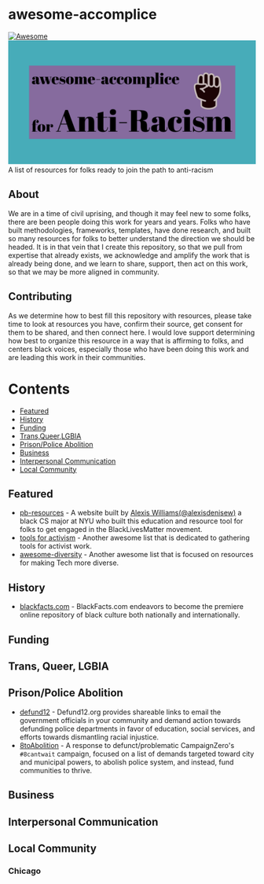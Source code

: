 # awesome-accomplice
[![Awesome](https://awesome.re/badge-flat.svg)](https://awesome.re)
![Awesome-accomplice-logo](media/awesome-accomplice-logo.png)
A list of resources for folks ready to join the path to anti-racism

## About

We are in a time of civil uprising, and though it may feel new to some folks, there are been people doing this work for years and years. Folks who have built methodologies, frameworks, templates, have done research, and built so many resources for folks to better understand the direction we should be headed. It is in that vein that I create this repository, so that we pull from expertise that already exists, we acknowledge and amplify the work that is already being done, and we learn to share, support, then act on this work, so that we may be more aligned in community. 

## Contributing

As we determine how to best fill this repository with resources, please take time to look at resources you have, confirm their source, get consent for them to be shared, and then connect here. I would love support determining how best to organize this resource in a way that is affirming to folks, and centers black voices, especially those who have been doing this work and are leading this work in their communities. 

# Contents

- [Featured](#featured)
- [History](#history)
- [Funding](#funding)
- [Trans,Queer,LGBIA](#trans-queer-lgbia)
- [Prison/Police Abolition](#prisonpolice-abolition)
- [Business](#business)
- [Interpersonal Communication](#interpersonal-communication)
- [Local Community](#local-community)

## Featured
  - [pb-resources](http://www.pb-resources.com/) - A website built by [Alexis Williams(@alexisdenisew)](https://twitter.com/alexisdenisew) a black CS major at NYU who built this education and resource tool for folks to get engaged in the BlackLivesMatter movement.
  - [tools for activism](https://github.com/drewrwilson/toolsforactivism) - Another awesome list that is dedicated to gathering tools for activist work.
  - [awesome-diversity](https://github.com/folkswhocode/awesome-diversity) - Another awesome list that is focused on resources for making Tech more diverse. 
  
## History
  - [blackfacts.com](https://blackfacts.com/) - BlackFacts.com endeavors to become the premiere online repository of black culture both nationally and internationally.
  
## Funding

## Trans, Queer, LGBIA

## Prison/Police Abolition
  - [defund12](https://github.com/defund12/defund12.org) - Defund12.org provides shareable links to email the government officials in your community and demand action towards defunding police departments in favor of education, social services, and efforts towards dismantling racial injustice.
  - [8toAbolition](https://www.8toabolition.com/) - A response to defunct/problematic CampaignZero's `#8cantwait` campaign, focused on a list of demands targeted toward city and municipal powers, to abolish police system, and instead, fund communities to thrive.

## Business

## Interpersonal Communication

## Local Community

### Chicago
